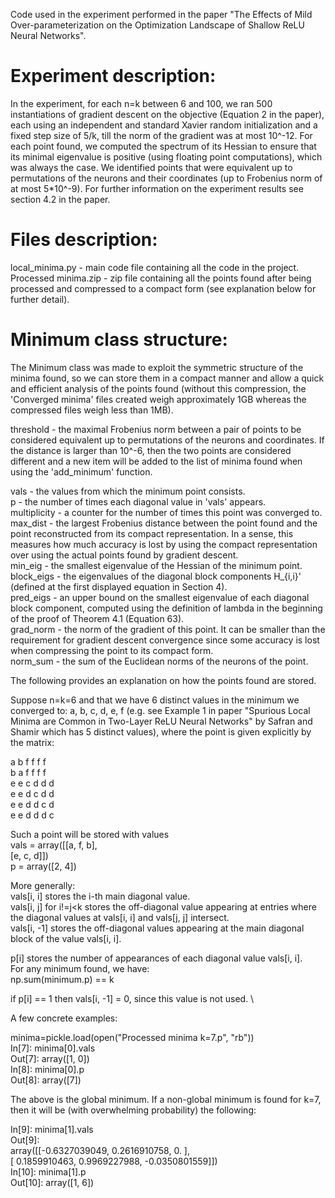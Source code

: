 Code used in the experiment performed in the paper "The Effects of Mild Over-parameterization on the Optimization Landscape of Shallow ReLU Neural Networks".


# Experiment description:

In the experiment, for each n=k between 6 and 100, we ran 500 instantiations of gradient descent on the objective (Equation 2 in the paper), each using an independent and standard Xavier random initialization and a fixed step size of 5/k, till the norm of the gradient was at most 10^-12. For each point found, we computed the spectrum of its Hessian to ensure that its minimal eigenvalue is positive (using floating point computations), which was always the case. We identified points that were equivalent up to permutations of the neurons and their coordinates (up to Frobenius norm of at most 5*10^-9). For further information on the experiment results see section 4.2 in the paper.


# Files description:
local_minima.py - main code file containing all the code in the project.
Processed minima.zip - zip file containing all the points found after being processed and compressed to a compact form (see explanation below for further detail).


# Minimum class structure:

The Minimum class was made to exploit the symmetric structure of the minima found, so we can store them in a compact manner and allow a quick and efficient analysis of the points found (without this compression, the 'Converged minima' files created weigh approximately 1GB whereas the compressed files weigh less than 1MB).


threshold - the maximal Frobenius norm between a pair of points to be considered equivalent up to permutations of the neurons and coordinates. If the distance is larger than 10^-6, then the two points are considered different and a new item will be added to the list of minima found when using the 'add_minimum' function.

vals - the values from which the minimum point consists.\
p - the number of times each diagonal value in 'vals' appears.\
multiplicity - a counter for the number of times this point was converged to.\
max_dist - the largest Frobenius distance between the point found and the point reconstructed from its compact representation. In a sense, this measures how much accuracy is lost by using the compact representation over using the actual points found by gradient descent.\
min_eig - the smallest eigenvalue of the Hessian of the minimum point.\
block_eigs - the eigenvalues of the diagonal block components H_{i,i}' (defined at the first displayed equation in Section 4).\
pred_eigs - an upper bound on the smallest eigenvalue of each diagonal block component, computed using the definition of lambda in the beginning of the proof of Theorem 4.1 (Equation 63).\
grad_norm - the norm of the gradient of this point. It can be smaller than the requirement for gradient descent convergence since some accuracy is lost when compressing the point to its compact form.\
norm_sum - the sum of the Euclidean norms of the neurons of the point.


The following provides an explanation on how the points found are stored.

Suppose n=k=6 and that we have 6 distinct values in the minimum we converged to: a, b, c, d, e, f (e.g. see Example 1 in paper "Spurious Local Minima are Common in Two-Layer ReLU Neural Networks" by Safran and Shamir which has 5 distinct values), where the point is given explicitly by the matrix:

a b f f f f\
b a f f f f\
e e c d d d\
e e d c d d\
e e d d c d\
e e d d d c

Such a point will be stored with values\
vals = array([[a, f, b],\
              [e, c, d]])\
p = array([2, 4])

More generally:\
vals[i, i] stores the i-th main diagonal value.\
vals[i, j] for i!=j<k stores the off-diagonal value appearing at entries where the diagonal values at vals[i, i] and vals[j, j] intersect.\
vals[i, -1] stores the off-diagonal values appearing at the main diagonal block of the value vals[i, i].

p[i] stores the number of appearances of each diagonal value vals[i, i].\
For any minimum found, we have:\
np.sum(minimum.p) == k

if p[i] == 1 then vals[i, -1] = 0, since this value is not used. \


A few concrete examples:

minima=pickle.load(open("Processed minima k=7.p", "rb"))\
In[7]: minima[0].vals\
Out[7]: array([1, 0])\
In[8]: minima[0].p\
Out[8]: array([7])

The above is the global minimum. If a non-global minimum is found for k=7, then it will be (with overwhelming probability) the following:

In[9]: minima[1].vals\
Out[9]:\
array([[-0.6327039049,  0.2616910758,  0.          ],\
       [ 0.1859910463,  0.9969227988, -0.0350801559]])\
In[10]: minima[1].p\
Out[10]: array([1, 6])
